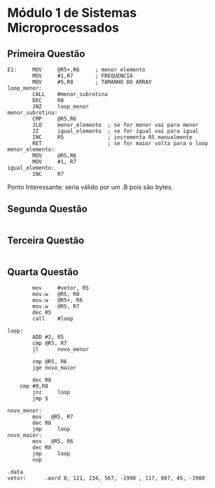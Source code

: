 # Módulo 1 de Sistemas Microprocessados
## Primeira Questão
```assembly
E1:     MOV     @R5+,R6     ; menor elemento
        MOV     #1,R7       ; FREQUENCIA
        MOV     #5,R8       ; TAMANHO DO ARRAY
loop_menor:
        CALL    #menor_subrotina
        DEC     R8
        JNZ     loop_menor
menor_subrotina:
        CMP     @R5,R6
        JLO     menor_elemento  ; se for menor vai para menor
        JZ      igual_elemento  ; se for igual vai para igual
        INC     R5              ; incrementa R5 manualmente
        RET                     ; se for maior volta para o loop
menor_elemento:
        MOV     @R5,R6
        MOV     #1, R7
igual_elemento:
        INC     R7
```
Ponto Interessante: seria válido por um .B pois são bytes.
## Segunda Questão
```assembly

```
## Terceira Questão
```assembly

```
## Quarta Questão
```assembly
        mov     #vetor, R5
        mov.w	@R5, R8
        mov.w   @R5+, R6
        mov.w   @R5, R7
        dec	R5
        call    #loop

loop:
        ADD	#2, R5
        cmp	@R5, R7
        jl    	novo_menor

        cmp	@R5, R6
        jge	novo_maior

        dec	R8
	cmp	#0,R8
        jnz     loop
        jmp	$

novo_menor:
        mov   @R5, R7
        dec	R8
        jmp     loop
novo_maior:
        mov   @R5, R6
        dec	R8
        jmp     loop
        nop

.data
vetor:      .word 8, 121, 234, 567, -1990 , 117, 867, 45, -1980
```
